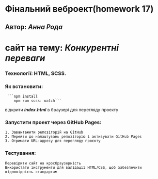 # Фінальний веброект(homework 17)
## Автор: *Анна Рода*
# сайт на тему: *Конкурентні переваги*

### Технології: HTML, SCSS.
### Як встановити:
     ```npm install
        npm run scss: watch```
    
відкрити ***index.html*** в браузері для перегляду проекту

### Запустити проект через GitHub Pages:
    1. Завантажити репозіторій на GitHub
    2. Перейти до налаштувань репозіторію і активувати GitHub Pages
    3. Отримати URL-адресу для перегляду проєкту

### Тестування:
    Перевірити сайт на кросбраузерність
    Використати інструменти для валідації HTML/CSS, щоб забезпечити відповідність стандартам
